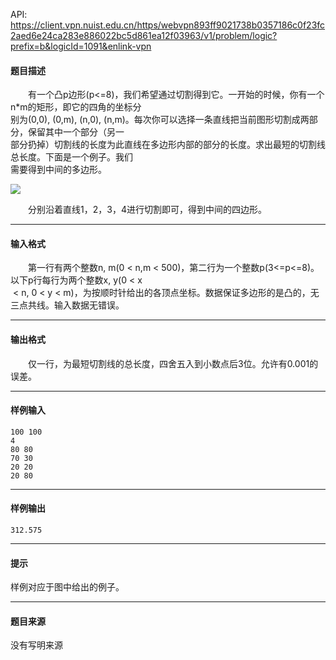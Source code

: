 API: https://client.vpn.nuist.edu.cn/https/webvpn893ff9021738b0357186c0f23fc2aed6e24ca283e886022bc5d861ea12f03963/v1/problem/logic?prefix=b&logicId=1091&enlink-vpn

#### 题目描述

　　有一个凸p边形(p<=8)，我们希望通过切割得到它。一开始的时候，你有一个n\*m的矩形，即它的四角的坐标分  
别为(0,0), (0,m), (n,0), (n,m)。每次你可以选择一条直线把当前图形切割成两部分，保留其中一个部分（另一  
部分扔掉）切割线的长度为此直线在多边形内部的部分的长度。求出最短的切割线总长度。下面是一个例子。我们  
需要得到中间的多边形。  

![](../file/1091_0.jpg)

　　分别沿着直线1，2，3，4进行切割即可，得到中间的四边形。  

---

#### 输入格式

　　第一行有两个整数n, m(0 < n,m < 500)，第二行为一个整数p(3<=p<=8)。以下p行每行为两个整数x, y(0 < x  
 < n, 0 < y < m)，为按顺时针给出的各顶点坐标。数据保证多边形的是凸的，无三点共线。输入数据无错误。

---

#### 输出格式

　　仅一行，为最短切割线的总长度，四舍五入到小数点后3位。允许有0.001的误差。

---

#### 样例输入
```
100 100
4
80 80
70 30
20 20
20 80
```

---

#### 样例输出
```
312.575
```

---

#### 提示

样例对应于图中给出的例子。

---

#### 题目来源

没有写明来源